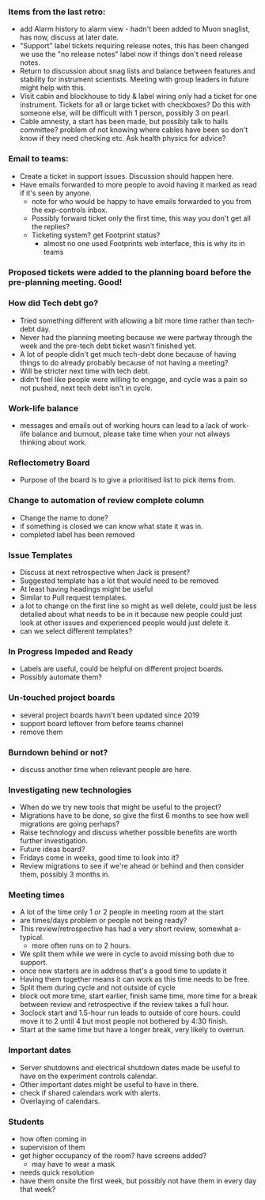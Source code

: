 ### Items from the last retro:
* add Alarm history to alarm view - hadn't been added to Muon snaglist, has now, discuss at later date.
* "Support" label tickets requiring release notes, this has been changed we use the "no release notes" label now if things don't need release notes.
* Return to discussion about snag lists and balance between features and stability for instrument scientists. Meeting with group leaders in future might help with this.
* Visit cabin and blockhouse to tidy & label wiring only had a ticket for one instrument. Tickets for all or large ticket with checkboxes? Do this with someone else, will be difficult with 1 person, possibly 3 on pearl.
* Cable amnesty, a start has been made, but possibly talk to halls committee? problem of not knowing where cables have been so don't know if they need checking etc. Ask health physics for advice?
	
### Email to teams:
* Create a ticket in support issues. Discussion should happen here.
* Have emails forwarded to more people to avoid having it marked as read if it's seen by anyone.
	* note for who would be happy to have emails forwarded to you from the exp-controls inbox.
	* Possibly forward ticket only the first time, this way you don't get all the replies?
	* Ticketing system? get Footprint status?
		* almost no one used Footprints web interface, this is why its in teams
		
### Proposed tickets were added to the planning board before the pre-planning meeting. Good!
	
### How did Tech debt go?
* Tried something different with allowing a bit more time rather than tech-debt day.
* Never had the planning meeting because we were partway through the week and the pre-tech debt ticket wasn't finished yet. 
* A lot of people didn't get much tech-debt done because of having things to do already probably because of not having a meeting?
* Will be stricter next time with tech debt.
* didn't feel like people were willing to engage, and cycle was a pain so not pushed, next tech debt isn't in cycle.
		
### Work-life balance
* messages and emails out of working hours can lead to a lack of work-life balance and burnout, please take time when your not always thinking about work.
		
### Reflectometry Board
* Purpose of the board is to give a prioritised list to pick items from.
		
### Change to automation of review complete column
* Change the name to done?
* if something is closed we can know what state it was in.
* completed label has been removed

### Issue Templates
* Discuss at next retrospective when Jack is present?
* Suggested template has a lot that would need to be removed
* At least having headings might be useful
* Similar to Pull request templates.
* a lot to change on the first line so might as well delete, could just be less detailed about what needs to be in it because new people could just look at other issues and experienced people would just delete it.
* can we select different templates?
	
### In Progress Impeded and Ready
* Labels are useful, could be helpful on different project boards.
* Possibly automate them?
	
### Un-touched project boards
* several project boards havn't been updated since 2019
* support board leftover from before teams channel
* remove them
		
### Burndown behind or not?
* discuss another time when relevant people are here.
		
### Investigating new technologies
* When do we try new tools that might be useful to the project?
* Migrations have to be done, so give the first 6 months to see how well migrations are going perhaps?
* Raise technology and discuss whether possible benefits are worth further investigation.
* Future ideas board?
* Fridays come in weeks, good time to look into it?
* Review migrations to see if we're ahead or behind and then consider them, possibly 3 months in.
	
### Meeting times
* A lot of the time only 1 or 2 people in meeting room at the start 
* are times/days problem or people not being ready?
* This review/retrospective has had a very short review, somewhat a-typical.
	* more often runs on to 2 hours.
* We split them while we were in cycle to avoid missing both due to support.
* once new starters are in address that's a good time to update it
* Having them together means it can work as this time needs to be free.
* Split them during cycle and not outside of cycle
* block out more time, start earlier, finish same time, more time for a break between review and retrospective if the review takes a full hour.
* 3oclock start and 1.5-hour run leads to outside of core hours. could move it to 2 until 4 but most people not bothered by 4:30 finish.
* Start at the same time but have a longer break, very likely to overrun.
		
### Important dates
* Server shutdowns and electrical shutdown dates made be useful to have on the experiment controls calendar.
* Other important dates might be useful to have in there.
* check if shared calendars work with alerts.
* Overlaying of calendars. 
		
### Students
* how often coming in
* supervision of them
* get higher occupancy of the room? have screens added?
	* may have to wear a mask
* needs quick resolution
* have them onsite the first week, but possibly not have them in every day that week?
		